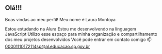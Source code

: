 ## Olá!!!
Boas vindas ao meu perfil!
Meu nome é Laura Montoya

Estou estudando na Alura
Estou me desenvolvendo na linguagem JavaScript
Utilizo esse espaço para minha organização e compartilhamento dos meu projetos desenvolvidos
Você pode entrar em contato comigo 📫
00001110172114sp@al.educacao.sp.gov.br
